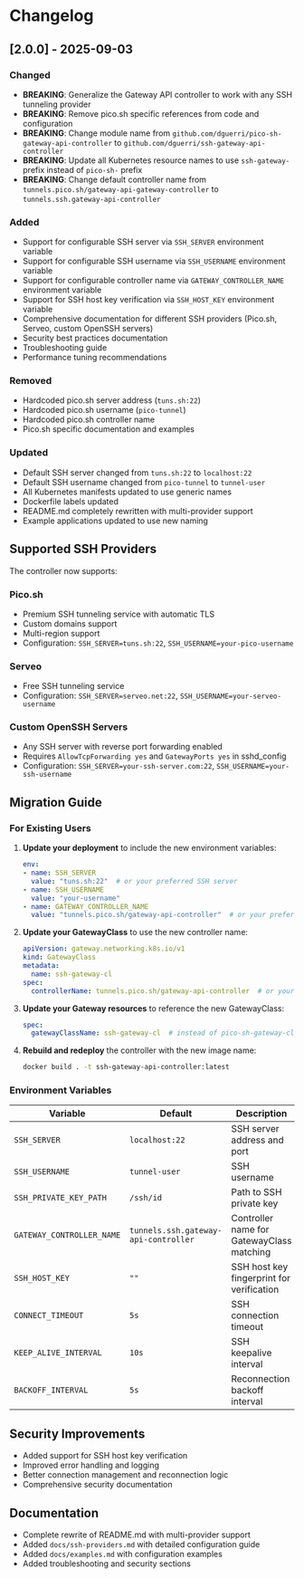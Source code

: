 # Changelog

## [2.0.0] - 2025-09-03

### Changed
- **BREAKING**: Generalize the Gateway API controller to work with any SSH tunneling provider
- **BREAKING**: Remove pico.sh specific references from code and configuration
- **BREAKING**: Change module name from `github.com/dguerri/pico-sh-gateway-api-controller` to `github.com/dguerri/ssh-gateway-api-controller`
- **BREAKING**: Update all Kubernetes resource names to use `ssh-gateway-` prefix instead of `pico-sh-` prefix
- **BREAKING**: Change default controller name from `tunnels.pico.sh/gateway-api-gateway-controller` to `tunnels.ssh.gateway-api-controller`

### Added
- Support for configurable SSH server via `SSH_SERVER` environment variable
- Support for configurable SSH username via `SSH_USERNAME` environment variable  
- Support for configurable controller name via `GATEWAY_CONTROLLER_NAME` environment variable
- Support for SSH host key verification via `SSH_HOST_KEY` environment variable
- Comprehensive documentation for different SSH providers (Pico.sh, Serveo, custom OpenSSH servers)
- Security best practices documentation
- Troubleshooting guide
- Performance tuning recommendations

### Removed
- Hardcoded pico.sh server address (`tuns.sh:22`)
- Hardcoded pico.sh username (`pico-tunnel`)
- Hardcoded pico.sh controller name
- Pico.sh specific documentation and examples

### Updated
- Default SSH server changed from `tuns.sh:22` to `localhost:22`
- Default SSH username changed from `pico-tunnel` to `tunnel-user`
- All Kubernetes manifests updated to use generic names
- Dockerfile labels updated
- README.md completely rewritten with multi-provider support
- Example applications updated to use new naming

## Supported SSH Providers

The controller now supports:

### Pico.sh
- Premium SSH tunneling service with automatic TLS
- Custom domains support
- Multi-region support
- Configuration: `SSH_SERVER=tuns.sh:22`, `SSH_USERNAME=your-pico-username`

### Serveo  
- Free SSH tunneling service
- Configuration: `SSH_SERVER=serveo.net:22`, `SSH_USERNAME=your-serveo-username`

### Custom OpenSSH Servers
- Any SSH server with reverse port forwarding enabled
- Requires `AllowTcpForwarding yes` and `GatewayPorts yes` in sshd_config
- Configuration: `SSH_SERVER=your-ssh-server.com:22`, `SSH_USERNAME=your-ssh-username`

## Migration Guide

### For Existing Users

1. **Update your deployment** to include the new environment variables:
   ```yaml
   env:
   - name: SSH_SERVER
     value: "tuns.sh:22"  # or your preferred SSH server
   - name: SSH_USERNAME
     value: "your-username"
   - name: GATEWAY_CONTROLLER_NAME
     value: "tunnels.pico.sh/gateway-api-controller"  # or your preferred controller name
   ```

2. **Update your GatewayClass** to use the new controller name:
   ```yaml
   apiVersion: gateway.networking.k8s.io/v1
   kind: GatewayClass
   metadata:
     name: ssh-gateway-cl
   spec:
     controllerName: tunnels.pico.sh/gateway-api-controller  # or your preferred controller name
   ```

3. **Update your Gateway resources** to reference the new GatewayClass:
   ```yaml
   spec:
     gatewayClassName: ssh-gateway-cl  # instead of pico-sh-gateway-cl
   ```

4. **Rebuild and redeploy** the controller with the new image name:
   ```bash
   docker build . -t ssh-gateway-api-controller:latest
   ```

### Environment Variables

| Variable | Default | Description |
|----------|---------|-------------|
| `SSH_SERVER` | `localhost:22` | SSH server address and port |
| `SSH_USERNAME` | `tunnel-user` | SSH username |
| `SSH_PRIVATE_KEY_PATH` | `/ssh/id` | Path to SSH private key |
| `GATEWAY_CONTROLLER_NAME` | `tunnels.ssh.gateway-api-controller` | Controller name for GatewayClass matching |
| `SSH_HOST_KEY` | `""` | SSH host key fingerprint for verification |
| `CONNECT_TIMEOUT` | `5s` | SSH connection timeout |
| `KEEP_ALIVE_INTERVAL` | `10s` | SSH keepalive interval |
| `BACKOFF_INTERVAL` | `5s` | Reconnection backoff interval |

## Security Improvements

- Added support for SSH host key verification
- Improved error handling and logging
- Better connection management and reconnection logic
- Comprehensive security documentation

## Documentation

- Complete rewrite of README.md with multi-provider support
- Added `docs/ssh-providers.md` with detailed configuration guide
- Added `docs/examples.md` with configuration examples
- Added troubleshooting and security sections 